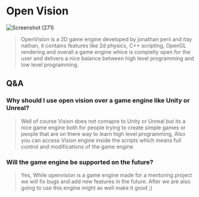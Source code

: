 # Open Vision
![Screenshot (271)](https://user-images.githubusercontent.com/97846999/235356345-1e1fdd27-d261-4980-a372-eaab2aa4040d.png)
>OpenVision is a 2D game engine developed by jonathan perii and itay nathan, it contains features like 2d physics, C++ scripting, OpenGL rendering and overall a game engine whice is completly open for the user and delivers a nice balance between high level programming and low level programming.

## Q&A

### Why should I use open vision over a game engine like Unity or Unreal?
>Well of course Vision does not comapre to Unity or Unreal but its a nice game engine both for people trying to create simple games or people that are on there way to learn high level programming, Also you can access Vision engine inside the scripts which means full control and modifications of the game engine.

### Will the game engine be supported on the future?
>Yes, While openvision is a game engine made for a mentoring project we will fix bugs and add new features in the future. After we are also going to use this engine might as well make it good ;)


